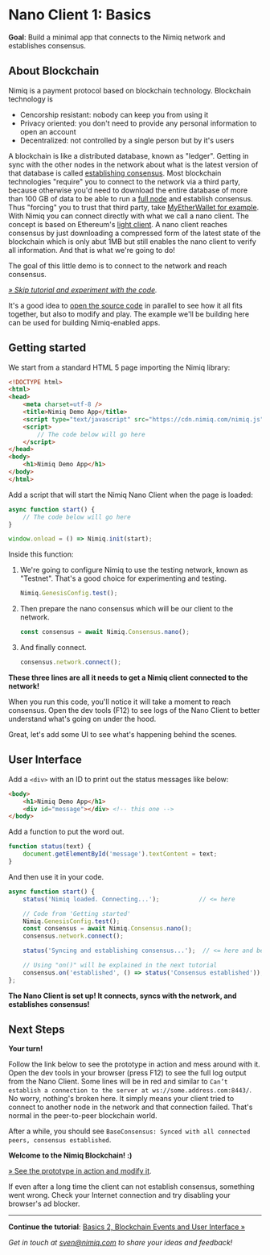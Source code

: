 # Nano Client 1: Basics

**Goal**: Build a minimal app that connects to the Nimiq network and establishes consensus.

## About Blockchain

Nimiq is a payment protocol based on blockchain technology.
Blockchain technology is

* Cencorship resistant: nobody can keep you from using it
* Privacy oriented: you don't need to provide any personal information to open an account
* Decentralized: not controlled by a single person but by it's users

A blockchain is like a distributed database, known as "ledger".
Getting in sync with the other nodes in the network about what is
the latest version of that database is called
[establishing consensus](https://en.bitcoin.it/wiki/Consensus).
Most blockchain technologies "require" you to
connect to the network via a third party,
because otherwise you'd need to download
the entire database of more than 100 GB of data
to be able to run a
[full node](https://en.bitcoin.it/wiki/Full_node) and establish consensus.
Thus "forcing" you to trust that third party, take [MyEtherWallet for example](https://kb.myetherwallet.com/networks/run-your-own-node-with-myetherwallet.html).
With Nimiq you can connect directly with what we call a nano client.
The concept is based on Ethereum's
[light client](https://github.com/ethereum/wiki/wiki/Light-client-protocol).
A nano client reaches consensus by just downloading a compressed form of the latest state of the blockchain
which is only abut 1MB but still enables the nano client to verify all information.
And that is what we're going to do!

The goal of this little demo is to connect to the network and reach consensus.

_[» Skip tutorial and experiment with the code](playground.html#nano-client-1-basics-demo.html)._

It's a good idea to [open the source code](playground.html#nano-client-1-basics-demo.html)
in parallel to see how it all fits together, but also to modify and play.
The example we'll be building here can be used for building Nimiq-enabled apps.

## Getting started

We start from a standard HTML 5 page importing the Nimiq library:

```HTML
<!DOCTYPE html>
<html>
<head>
    <meta charset=utf-8 />
    <title>Nimiq Demo App</title>
    <script type="text/javascript" src="https://cdn.nimiq.com/nimiq.js"></script>
    <script>
        // The code below will go here
    </script>
</head>
<body>
    <h1>Nimiq Demo App</h1>
</body>
</html>
```

Add a script that will start the Nimiq Nano Client when the page is loaded:

```js
async function start() {
    // The code below will go here
}

window.onload = () => Nimiq.init(start);
```

Inside this function:

1) We're going to configure Nimiq to use the testing network, known as "Testnet".
   That's a good choice for experimenting and testing.

   ```js
   Nimiq.GenesisConfig.test();
   ```

2) Then prepare the nano consensus which will be our client to the network.

   ```js
   const consensus = await Nimiq.Consensus.nano();
   ```

3) And finally connect.

   ```js
   consensus.network.connect();
   ```

**These three lines are all it needs to get a Nimiq client connected to the network!**

When you run this code, you'll notice it will take a moment to reach consensus.
Open the dev tools (F12) to see logs of the Nano Client to better understand what's going on under the hood.

Great, let's add some UI to see what's happening behind the scenes.

## User Interface

Add a `<div>` with an ID to print out the status messages like below:

```html
<body>
    <h1>Nimiq Demo App</h1>
    <div id="message"></div> <!-- this one -->
</body>
```

Add a function to put the word out.

```js
function status(text) {
    document.getElementById('message').textContent = text;
}
```

And then use it in your code.

```js
async function start() {
    status('Nimiq loaded. Connecting...');           // <= here

    // Code from 'Getting started'
    Nimiq.GenesisConfig.test();
    const consensus = await Nimiq.Consensus.nano();
    consensus.network.connect();

    status('Syncing and establishing consensus...');  // <= here and below

    // Using "on()" will be explained in the next tutorial
    consensus.on('established', () => status('Consensus established'));
};
```

**The Nano Client is set up! It connects, syncs with the network, and establishes consensus!**

## Next Steps

**Your turn!**

Follow the link below to see the prototype in action and mess around with it.
Open the dev tools in your browser (press F12) to see the full log output from the Nano Client.
Some lines will be in red and similar to
`Can’t establish a connection to the server at ws://some.address.com:8443/`.
No worry, nothing's broken here.
It simply means your client tried to connect to another node in the network and that connection failed.
That's normal in the peer-to-peer blockchain world.

After a while, you should see
`BaseConsensus: Synced with all connected peers, consensus established`.

**Welcome to the Nimiq Blockchain! :)**

[» See the prototype in action and modify it](playground.html#nano-client-1-basics-demo.html).

If even after a long time the client can not establish consensus, something went wrong.
Check your Internet connection and try disabling your browser's ad blocker.

---

**Continue the tutorial**: [Basics 2, Blockchain Events and User Interface »](nano-client-2-events-and-ui)

_Get in touch at [sven@nimiq.com](mailto:sven@nimiq.com) to share your ideas and feedback!_
